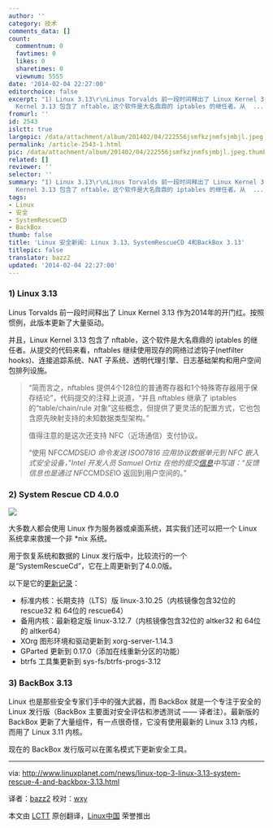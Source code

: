 ```yaml
---
author: ''
category: 技术
comments_data: []
count:
  commentnum: 0
  favtimes: 0
  likes: 0
  sharetimes: 0
  viewnum: 5555
date: '2014-02-04 22:27:00'
editorchoice: false
excerpt: "1) Linux 3.13\r\nLinus Torvalds 前一段时间释出了 Linux Kernel 3.13 作为2014年的开门红。按照惯例，此版本更新了大量驱动。\r\n并且，Linux
  Kernel 3.13 包含了 nftable，这个软件是大名鼎鼎的 iptables 的继任者。从  ..."
fromurl: ''
id: 2543
islctt: true
largepic: /data/attachment/album/201402/04/222556jsmfkzjnmfsjmbjl.jpeg
permalink: /article-2543-1.html
pic: /data/attachment/album/201402/04/222556jsmfkzjnmfsjmbjl.jpeg.thumb.jpg
related: []
reviewer: ''
selector: ''
summary: "1) Linux 3.13\r\nLinus Torvalds 前一段时间释出了 Linux Kernel 3.13 作为2014年的开门红。按照惯例，此版本更新了大量驱动。\r\n并且，Linux
  Kernel 3.13 包含了 nftable，这个软件是大名鼎鼎的 iptables 的继任者。从  ..."
tags:
- Linux
- 安全
- SystemRescueCD
- BackBox
thumb: false
title: 'Linux 安全新闻: Linux 3.13、SystemRescueCD 4和BackBox 3.13'
titlepic: false
translator: bazz2
updated: '2014-02-04 22:27:00'
---
```


### 1) Linux 3.13


Linus Torvalds 前一段时间释出了 Linux Kernel 3.13 作为2014年的开门红。按照惯例，此版本更新了大量驱动。


并且，Linux Kernel 3.13 包含了 nftable，这个软件是大名鼎鼎的 iptables 的继任者。从提交的代码来看，nftables 继续使用现存的网络过滤钩子(netfilter hooks)、连接追踪系统、NAT 子系统、透明代理引擎、日志基础架构和用户空间包排列设施。



> 
> “简而言之，nftables 提供4个128位的普通寄存器和1个特殊寄存器用于保存结论”，代码提交的注释上说道，“并且 nftables 继承了 iptables 的“table/chain/rule 对象”这些概念，但提供了更灵活的配置方式，它也包含原先映射支持的未知数据类型架构。”
> 
> 
> 值得注意的是这次还支持 NFC（近场通信）支付协议。
> 
> 
> “使用 NFC*CMD*SE*IO 命令发送 ISO07816 应用协议数据单元到 NFC 嵌入式安全设备，”Intel 开发人员 Samuel Ortiz 在他的提交[信息](http://git.kernel.org/cgit/linux/kernel/git/torvalds/linux.git/commit/?id=5ce3f32b5264b337bfd13a780452a17705307725)中写道：“反馈信息也是通过 NFC*CMD*SE*IO 返回到用户空间的。”
> 
> 
> 


### 2) System Rescue CD 4.0.0


![](/data/attachment/album/201402/04/222556jsmfkzjnmfsjmbjl.jpeg)


大多数人都会使用 Linux 作为服务器或桌面系统，其实我们还可以把一个 Linux 系统拿来救援一个非 \*nix 系统。


用于恢复系统和数据的 Linux 发行版中，比较流行的一个是“SystemRescueCd”，它在上周更新到了4.0.0版。


以下是它的[更新记录](http://www.sysresccd.org/Changes-x86)：


* 标准内核：长期支持（LTS）版 linux-3.10.25（内核镜像包含32位的 rescue32 和 64位的 rescue64）
* 备用内核：最新稳定版 linux-3.12.7（内核镜像包含32位的 altker32 和 64位的 altker64）
* XOrg 图形环境和驱动更新到 xorg-server-1.14.3
* GParted 更新到 0.17.0（添加在线重新分区的功能）
* btrfs 工具集更新到 sys-fs/btrfs-progs-3.12


### 3) BackBox 3.13


Linux 也是那些安全专家们手中的强大武器，而 BackBox 就是一个专注于安全的 Linux 发行版（BackBox 主要面对安全评估和渗透测试 —— 译者注）。最新版的 BackBox 更新了大量组件，有一点很奇怪，它没有使用最新的 Linux 3.13 内核，而用了 Linux 3.11 内核。


现在的 BackBox 发行版可以在匿名模式下更新安全工具。




---


via: <http://www.linuxplanet.com/news/linux-top-3-linux-3.13-system-rescue-4-and-backbox-3.13.html>


译者：[bazz2](https://github.com/bazz2) 校对：[wxy](https://github.com/wxy)


本文由 [LCTT](https://github.com/LCTT/TranslateProject) 原创翻译，[Linux中国](http://linux.cn/) 荣誉推出